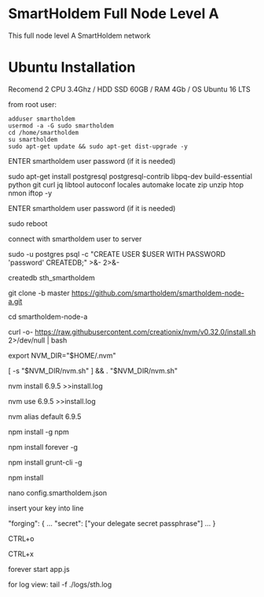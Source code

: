 # SmartHoldem Full Node Level A

This full node level A SmartHoldem network

# Ubuntu Installation

Recomend 2 CPU 3.4Ghz / HDD SSD 60GB / RAM 4Gb / OS Ubuntu 16 LTS


from root user:

```shell
adduser smartholdem
usermod -a -G sudo smartholdem
cd /home/smartholdem
su smartholdem
sudo apt-get update && sudo apt-get dist-upgrade -y
```

ENTER smartholdem user password (if it is needed)

sudo apt-get install postgresql postgresql-contrib libpq-dev build-essential python git curl jq libtool autoconf locales automake locate zip unzip htop nmon iftop -y

ENTER smartholdem user password (if it is needed)

sudo reboot

connect with smartholdem user to server

sudo -u postgres psql -c "CREATE USER $USER WITH PASSWORD 'password' CREATEDB;" >&- 2>&-

createdb sth_smartholdem

git clone -b master https://github.com/smartholdem/smartholdem-node-a.git

cd smartholdem-node-a

curl -o- https://raw.githubusercontent.com/creationix/nvm/v0.32.0/install.sh 2>/dev/null | bash

export NVM_DIR="$HOME/.nvm"

[ -s "$NVM_DIR/nvm.sh" ] && . "$NVM_DIR/nvm.sh"

nvm install 6.9.5 >>install.log

nvm use 6.9.5 >>install.log

nvm alias default 6.9.5

npm install -g npm

npm install forever -g

npm install grunt-cli -g

npm install

nano config.smartholdem.json

insert your key into line 

"forging": {
    ...
    "secret": ["your delegate secret passphrase"]
    ...
    }
  
  CTRL+o
  
  CTRL+x
  
  forever start app.js
  
  for log view: tail -f ./logs/sth.log
